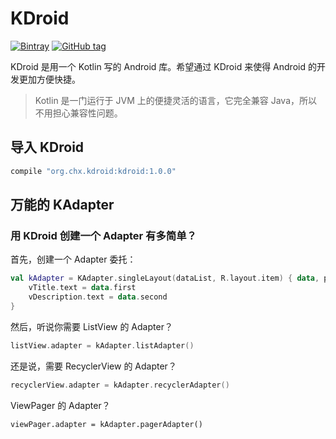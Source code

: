 # KDroid

[![Bintray](https://img.shields.io/bintray/v/7hens/maven/KDroid.svg)](https://bintray.com/7hens/maven/KDroid)
[![GitHub tag](https://img.shields.io/github/tag/7hens/KDroid.svg)](https://github.com/7hens/KDroid)

KDroid 是用一个 Kotlin 写的 Android 库。希望通过 KDroid 来使得 Android 的开发更加方便快捷。

> Kotlin 是一门运行于 JVM 上的便捷灵活的语言，它完全兼容 Java，所以不用担心兼容性问题。

## 导入 KDroid

```groovy
compile "org.chx.kdroid:kdroid:1.0.0"
```

## 万能的 KAdapter

### 用 KDroid 创建一个 Adapter 有多简单？

首先，创建一个 Adapter 委托：

```kotlin
val kAdapter = KAdapter.singleLayout(dataList, R.layout.item) { data, position ->
    vTitle.text = data.first
    vDescription.text = data.second
}
```

然后，听说你需要 ListView 的 Adapter？
```kotlin
listView.adapter = kAdapter.listAdapter()
```

还是说，需要 RecyclerView 的 Adapter？
```kotlin
recyclerView.adapter = kAdapter.recyclerAdapter()
```

ViewPager 的 Adapter？
```
viewPager.adapter = kAdapter.pagerAdapter()
```


